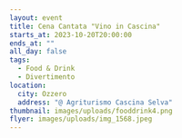 ```yaml
---
layout: event
title: Cena Cantata "Vino in Cascina"
starts_at: 2023-10-20T20:00:00
ends_at: ""
all_day: false
tags:
  - Food & Drink
  - Divertimento
location:
  city: Ozzero
  address: "@ Agriturismo Cascina Selva"
thumbnail: images/uploads/fooddrink4.png
flyer: images/uploads/img_1568.jpeg
---
```

